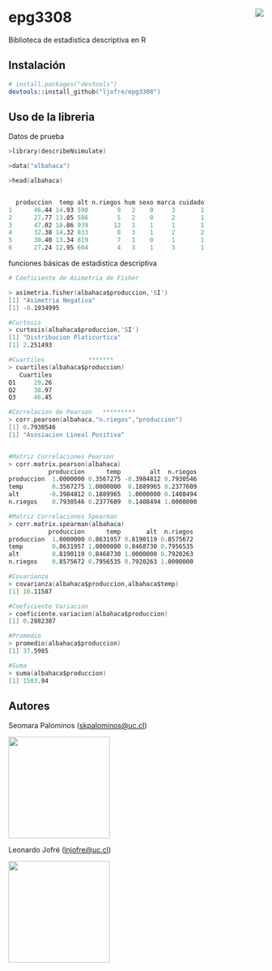 epg3308 <img src="http://www.labmat.puc.cl/themes/labmat/imagenes/facultad_logo.png" align="right" />
====================


Biblioteca de estadistica descriptiva en R

## Instalación
```s
# install.packages("devtools")
devtools::install_github("ljofre/epg3308")
```

## Uso de la libreria

Datos de prueba

```s
>library(describeNsimulate)

>data("albahaca")

>head(albahaca)


  produccion  temp alt n.riegos hum sexo marca cuidado
1      46.44 14.93 590        9   2    0     3       1
2      27.77 13.05 586        5   2    0     2       1
3      47.02 18.86 939       12   1    1     1       1
4      32.38 14.32 833        8   3    1     2       2
5      30.40 13.34 819        7   1    0     1       1
6      27.24 12.95 604        4   3    1     3       1
```

funciones básicas de estadistica descriptiva

```s
# Coeficiente de Asimetria de Fisher 

> asimetria.fisher(albahaca$produccion,'SI')
[1] "Asimetria Negativa"
[1] -0.1934995

#Curtosis
> curtosis(albahaca$produccion,'SI')
[1] "Distribucion Platicurtica"
[1] 2.251493

#Cuartiles            *******
> cuartiles(albahaca$produccion)
   Cuartiles
Q1     29.26
Q2     38.97
Q3     46.45

#Correlacion de Pearson   *********
> corr.pearson(albahaca,"n.riegos","produccion")
[1] 0.7930546
[1] "Asosiacion Lineal Positiva"


#Matriz Correlaciones Pearson
> corr.matrix.pearson(albahaca)
           produccion      temp        alt  n.riegos
produccion  1.0000000 0.3567275 -0.3984812 0.7930546
temp        0.3567275 1.0000000  0.1889965 0.2377609
alt        -0.3984812 0.1889965  1.0000000 0.1408494
n.riegos    0.7930546 0.2377609  0.1408494 1.0000000

#Matriz Correlaciones Spearman
> corr.matrix.spearman(albahaca)
           produccion      temp       alt  n.riegos
produccion  1.0000000 0.8631957 0.8190119 0.8575672
temp        0.8631957 1.0000000 0.8468730 0.7956535
alt         0.8190119 0.8468730 1.0000000 0.7920263
n.riegos    0.8575672 0.7956535 0.7920263 1.0000000

#Covarianza
> covarianza(albahaca$produccion,albahaca$temp)
[1] 10.11587

#Coeficiente Variacion
> coeficiente.variacion(albahaca$produccion)
[1] 0.2882387

#Promedio
> promedio(albahaca$produccion)
[1] 37.5985

#Suma
> suma(albahaca$produccion)
[1] 1503.94
```


## Autores

Seomara Palominos (skpalominos@uc.cl)

<img src="https://media.licdn.com/mpr/mpr/shrinknp_400_400/AAEAAQAAAAAAAAkKAAAAJGEwNjIxNDcxLWQ5OWUtNGMxMC1iZjNhLWU4NGUyNmYwZjA3Zg.jpg" width="200" height="200" />


Leonardo Jofré (lnjofre@uc.cl)

<img src="https://media.licdn.com/mpr/mpr/shrinknp_400_400/AAEAAQAAAAAAAAmpAAAAJDVhMWI1M2YzLWExYzMtNDZiZi1hMmViLTgzMmFhNzkyOTc3Yw.jpg" width="200" height="200" />


